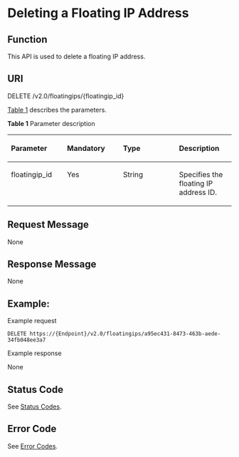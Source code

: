 # Deleting a Floating IP Address<a name="eip_openstackapi_0010"></a>

## Function<a name="en-us_topic_0201534157_section1285101621658"></a>

This API is used to delete a floating IP address.

## URI<a name="en-us_topic_0201534157_section4025916121658"></a>

DELETE /v2.0/floatingips/\{floatingip\_id\}

[Table 1](#en-us_topic_0201534157_table49321613135118)  describes the parameters.

**Table  1**  Parameter description

<a name="en-us_topic_0201534157_table49321613135118"></a>
<table><thead align="left"><tr id="en-us_topic_0201534157_row89331813135112"><th class="cellrowborder" valign="top" width="25%" id="mcps1.2.5.1.1"><p id="en-us_topic_0201534157_p116676362558"><a name="en-us_topic_0201534157_p116676362558"></a><a name="en-us_topic_0201534157_p116676362558"></a><strong id="en-us_topic_0201534157_b17651848105713"><a name="en-us_topic_0201534157_b17651848105713"></a><a name="en-us_topic_0201534157_b17651848105713"></a>Parameter</strong></p>
</th>
<th class="cellrowborder" valign="top" width="25%" id="mcps1.2.5.1.2"><p id="en-us_topic_0201534157_p16671836175513"><a name="en-us_topic_0201534157_p16671836175513"></a><a name="en-us_topic_0201534157_p16671836175513"></a><strong id="en-us_topic_0201534157_b3655164915717"><a name="en-us_topic_0201534157_b3655164915717"></a><a name="en-us_topic_0201534157_b3655164915717"></a>Mandatory</strong></p>
</th>
<th class="cellrowborder" valign="top" width="25%" id="mcps1.2.5.1.3"><p id="en-us_topic_0201534157_p1766716366555"><a name="en-us_topic_0201534157_p1766716366555"></a><a name="en-us_topic_0201534157_p1766716366555"></a><strong id="en-us_topic_0201534157_b1980395018576"><a name="en-us_topic_0201534157_b1980395018576"></a><a name="en-us_topic_0201534157_b1980395018576"></a>Type</strong></p>
</th>
<th class="cellrowborder" valign="top" width="25%" id="mcps1.2.5.1.4"><p id="en-us_topic_0201534157_p116679360559"><a name="en-us_topic_0201534157_p116679360559"></a><a name="en-us_topic_0201534157_p116679360559"></a><strong id="en-us_topic_0201534157_b138701551205713"><a name="en-us_topic_0201534157_b138701551205713"></a><a name="en-us_topic_0201534157_b138701551205713"></a>Description</strong></p>
</th>
</tr>
</thead>
<tbody><tr id="en-us_topic_0201534157_row4934113125120"><td class="cellrowborder" valign="top" width="25%" headers="mcps1.2.5.1.1 "><p id="en-us_topic_0201534157_p1036313125105"><a name="en-us_topic_0201534157_p1036313125105"></a><a name="en-us_topic_0201534157_p1036313125105"></a>floatingip_id</p>
</td>
<td class="cellrowborder" valign="top" width="25%" headers="mcps1.2.5.1.2 "><p id="en-us_topic_0201534157_p11667113619558"><a name="en-us_topic_0201534157_p11667113619558"></a><a name="en-us_topic_0201534157_p11667113619558"></a>Yes</p>
</td>
<td class="cellrowborder" valign="top" width="25%" headers="mcps1.2.5.1.3 "><p id="en-us_topic_0201534157_p26672036175513"><a name="en-us_topic_0201534157_p26672036175513"></a><a name="en-us_topic_0201534157_p26672036175513"></a>String</p>
</td>
<td class="cellrowborder" valign="top" width="25%" headers="mcps1.2.5.1.4 "><p id="en-us_topic_0201534157_p566713367557"><a name="en-us_topic_0201534157_p566713367557"></a><a name="en-us_topic_0201534157_p566713367557"></a>Specifies the floating IP address ID.</p>
</td>
</tr>
</tbody>
</table>

## Request Message<a name="en-us_topic_0201534157_section5856898621658"></a>

None

## Response Message<a name="en-us_topic_0201534157_section1555365521658"></a>

None

## Example:<a name="en-us_topic_0201534157_section6432601621658"></a>

Example request

```
DELETE https://{Endpoint}/v2.0/floatingips/a95ec431-8473-463b-aede-34fb048ee3a7
```

Example response

None

## Status Code<a name="en-us_topic_0201534157_section10470352390"></a>

See  [Status Codes](status-codes.md#eip_api05_0001).

## Error Code<a name="en-us_topic_0201534157_section85821649202813"></a>

See  [Error Codes](error-codes.md#eip_api05_0002).

